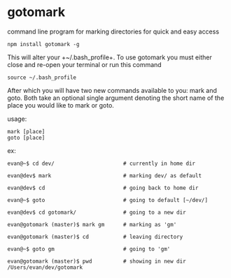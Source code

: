 gotomark
========

command line program for marking directories for quick and easy access

	npm install gotomark -g

This will alter your +~/.bash_profile+. To use gotomark you must either close and re-open your terminal or run this command

	source ~/.bash_profile

After which you will have two new commands available to you: mark and goto. Both take an optional single argument denoting the short name of the place you would like to mark or goto. 

usage: 

	mark [place]
	goto [place]

ex:

	evan@~$ cd dev/                      # currently in home dir

	evan@dev$ mark                       # marking dev/ as default

	evan@dev$ cd                         # going back to home dir

	evan@~$ goto                         # going to default [~/dev/]

	evan@dev$ cd gotomark/               # going to a new dir

	evan@gotomark (master)$ mark gm      # marking as 'gm'

	evan@gotomark (master)$ cd           # leaving directory

	evan@~$ goto gm                      # going to 'gm'

	evan@gotomark (master)$ pwd          # showing in new dir
	/Users/evan/dev/gotomark




